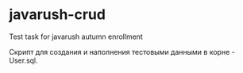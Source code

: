 # javarush-crud
Test task for javarush autumn enrollment

Cкрипт для создания и наполнения тестовыми данными в корне - User.sql.